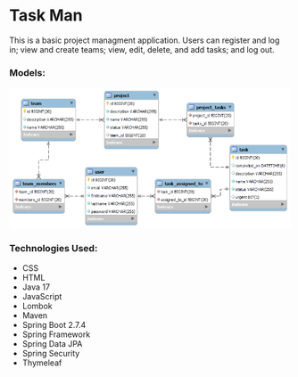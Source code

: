 # Task Man

This is a basic project managment application. Users can register and log in; view and create teams; view, edit, delete, and add tasks; and log out.

### Models:
![alt text](/imgs/taskman-models.png)

### Technologies Used:
* CSS
* HTML
* Java 17
* JavaScript
* Lombok
* Maven
* Spring Boot 2.7.4
* Spring Framework
* Spring Data JPA
* Spring Security
* Thymeleaf